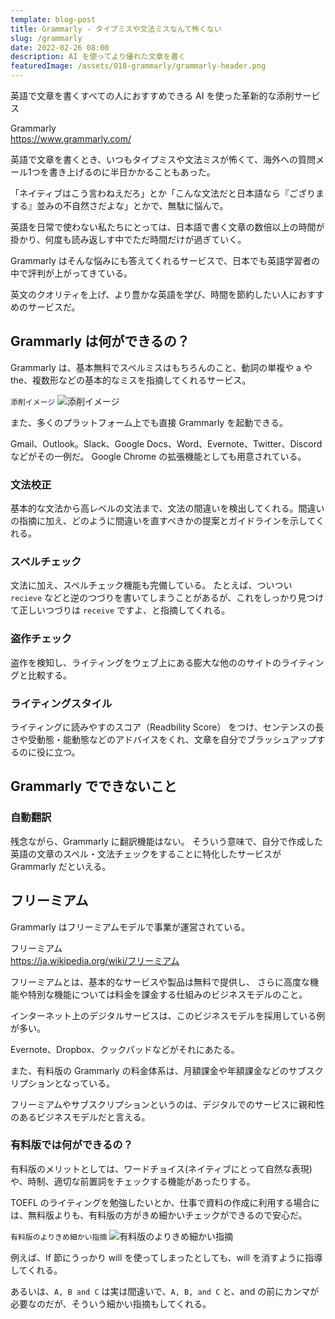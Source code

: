 ```yaml
---
template: blog-post
title: Grammarly - タイプミスや文法ミスなんて怖くない
slug: /grammarly
date: 2022-02-26 08:00
description: AI を使ってより優れた文章を書く
featuredImage: /assets/018-grammarly/grammarly-header.png
---
```


英語で文章を書くすべての人におすすめできる AI を使った革新的な添削サービス

Grammarly  
https://www.grammarly.com/

英語で文章を書くとき、いつもタイプミスや文法ミスが怖くて、海外への質問メール1つを書き上げるのに半日かかることもあった。

「ネイティブはこう言わねえだろ」とか「こんな文法だと日本語なら『ござりまする』並みの不自然さだよな」とかで、無駄に悩んで。

英語を日常で使わない私たちにとっては、日本語で書く文章の数倍以上の時間が掛かり、何度も読み返しす中でただ時間だけが過ぎていく。

Grammarly はそんな悩みにも答えてくれるサービスで、日本でも英語学習者の中で評判が上がってきている。

英文のクオリティを上げ、より豊かな英語を学び、時間を節約したい人におすすめのサービスだ。

## Grammarly は何ができるの？

Grammarly は、基本無料でスペルミスはもちろんのこと、動詞の単複や a や the、複数形などの基本的なミスを指摘してくれるサービス。

`添削イメージ`
![添削イメージ](./assets/018-grammarly/correction-image.png)

また、多くのプラットフォーム上でも直接 Grammarly を起動できる。

Gmail、Outlook。Slack、Google Docs、Word、Evernote、Twitter、Discord などがその一例だ。
Google Chrome の拡張機能としても用意されている。

### 文法校正

基本的な文法から高レベルの文法まで、文法の間違いを検出してくれる。間違いの指摘に加え、どのように間違いを直すべきかの提案とガイドラインを示してくれる。

### スペルチェック

文法に加え、スペルチェック機能も完備している。
たとえば、ついつい `recieve` などと逆のつづりを書いてしまうことがあるが、これをしっかり見つけて正しいつづりは `receive` ですよ、と指摘してくれる。

### 盗作チェック

盗作を検知し、ライティングをウェブ上にある膨大な他ののサイトのライティングと比較する。

### ライティングスタイル

ライティングに読みやすのスコア（Readbility Score） をつけ、センテンスの長さや受動態・能動態などのアドバイスをくれ、文章を自分でブラッシュアップするのに役に立つ。

## Grammarly でできないこと

### 自動翻訳

残念ながら、Grammarly に翻訳機能はない。
そういう意味で、自分で作成した英語の文章のスペル・文法チェックをすることに特化したサービスが Grammarly だといえる。

## フリーミアム

Grammarly はフリーミアムモデルで事業が運営されている。

フリーミアム  
https://ja.wikipedia.org/wiki/フリーミアム

フリーミアムとは、基本的なサービスや製品は無料で提供し、
さらに高度な機能や特別な機能については料金を課金する仕組みのビジネスモデルのこと。

インターネット上のデジタルサービスは、このビジネスモデルを採用している例が多い。

Evernote、Dropbox、クックパッドなどがそれにあたる。

また、有料版の Grammarly の料金体系は、月額課金や年額課金などのサブスクリプションとなっている。

フリーミアムやサブスクリプションというのは、デジタルでのサービスに親和性のあるビジネスモデルだと言える。

### 有料版では何ができるの？

有料版のメリットとしては、ワードチョイス(ネイティブにとって自然な表現)や、時制、適切な前置詞をチェックする機能があったりする。

TOEFL のライティングを勉強したいとか、仕事で資料の作成に利用する場合には、無料版よりも、有料版の方がきめ細かいチェックができるので安心だ。

`有料版のよりきめ細かい指摘`
![有料版のよりきめ細かい指摘](./assets/018-grammarly/a-deeper-look-at-premium-only-cheks.png)


例えば、If 節にうっかり will を使ってしまったとしても、will を消すように指導してくれる。

あるいは、`A, B and C` は実は間違いで、`A, B, and C` と、and の前にカンマが必要なのだが、そういう細かい指摘もしてくれる。
